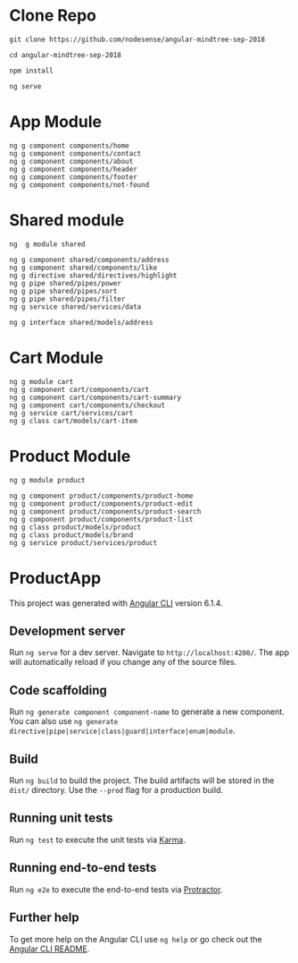 # Clone Repo

    git clone https://github.com/nodesense/angular-mindtree-sep-2018

    cd angular-mindtree-sep-2018

    npm install

    ng serve

# App Module
    ng g component components/home
    ng g component components/contact
    ng g component components/about
    ng g component components/header
    ng g component components/footer
    ng g component components/not-found

# Shared module
    ng  g module shared

    ng g component shared/components/address
    ng g component shared/components/like
    ng g directive shared/directives/highlight
    ng g pipe shared/pipes/power
    ng g pipe shared/pipes/sort
    ng g pipe shared/pipes/filter
    ng g service shared/services/data

    ng g interface shared/models/address

# Cart Module

    ng g module cart
    ng g component cart/components/cart
    ng g component cart/components/cart-summary
    ng g component cart/components/checkout
    ng g service cart/services/cart
    ng g class cart/models/cart-item


# Product Module

    ng g module product

    ng g component product/components/product-home
    ng g component product/components/product-edit
    ng g component product/components/product-search
    ng g component product/components/product-list
    ng g class product/models/product
    ng g class product/models/brand
    ng g service product/services/product

# ProductApp

This project was generated with [Angular CLI](https://github.com/angular/angular-cli) version 6.1.4.

## Development server

Run `ng serve` for a dev server. Navigate to `http://localhost:4200/`. The app will automatically reload if you change any of the source files.

## Code scaffolding

Run `ng generate component component-name` to generate a new component. You can also use `ng generate directive|pipe|service|class|guard|interface|enum|module`.

## Build

Run `ng build` to build the project. The build artifacts will be stored in the `dist/` directory. Use the `--prod` flag for a production build.

## Running unit tests

Run `ng test` to execute the unit tests via [Karma](https://karma-runner.github.io).

## Running end-to-end tests

Run `ng e2e` to execute the end-to-end tests via [Protractor](http://www.protractortest.org/).

## Further help

To get more help on the Angular CLI use `ng help` or go check out the [Angular CLI README](https://github.com/angular/angular-cli/blob/master/README.md).
